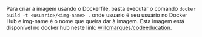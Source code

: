 Para criar a imagem usando o Dockerfile, basta executar o comando `docker build -t <usuario>/<img-name> .` onde usuario é seu usuário no Docker Hub e img-name é o nome que queira dar à imagem.
Esta imagem está disponível no docker hub neste link: [willcmarques/codeeducation](https://hub.docker.com/r/willcmarques/codeeducation). 